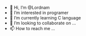 - 👋 Hi, I’m @Lordnam
- 👀 I’m interested in programer
- 🌱 I’m currently learning C language
- 💞️ I’m looking to collaborate on ...
- 📫 How to reach me ...

<!---
Lordnam/Lordnam is a ✨ special ✨ repository because its `README.md` (this file) appears on your GitHub profile.
You can click the Preview link to take a look at your changes.
--->
